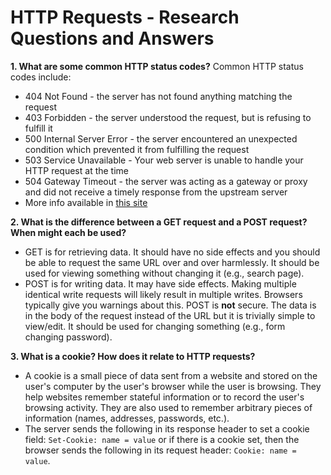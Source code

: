 # HTTP Requests - Research Questions and Answers

**1. What are some common HTTP status codes?**
Common HTTP status codes include:
* 404 Not Found - the server has not found anything matching the request
* 403 Forbidden - the server understood the request, but is refusing to fulfill it
* 500 Internal Server Error - the server encountered an unexpected condition which prevented it from fulfilling the request
* 503 Service Unavailable - Your web server is unable to handle your HTTP request at the time
* 504 Gateway Timeout - the server was acting as a gateway or proxy and did not receive a timely response from the upstream server
* More info available in [this site](https://www.smartlabsoftware.com/ref/http-status-codes.htm)


**2. What is the difference between a GET request and a POST request? When might each be used?**
* GET is for retrieving data. It should have no side effects and you should be able to request the same URL over and over harmlessly. It should be used for viewing something without changing it (e.g., search page).
* POST is for writing data. It may have side effects. Making multiple identical write requests will likely result in multiple writes. Browsers typically give you warnings about this. POST is **not** secure. The data is in the body of the request instead of the URL but it is trivially simple to view/edit. It should be used for changing something (e.g., form changing password).

**3. What is a cookie? How does it relate to HTTP requests?**
* A cookie is a small piece of data sent from a website and stored on the user's computer by the user's browser while the user is browsing. They help websites remember stateful information or to record the user's browsing activity. They are also used to remember arbitrary pieces of information (names, addresses, passwords, etc.).
* The server sends the following in its response header to set a cookie field: ```Set-Cookie: name = value``` or if there is a cookie set, then the browser sends the following in its request header: ```Cookie: name = value```. 